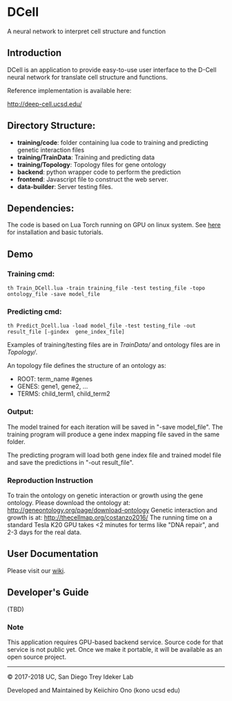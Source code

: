 # DCell
A neural network to interpret cell structure and function

## Introduction
DCell is an application to provide easy-to-use user interface to the D-Cell neural network for translate cell structure and functions.

Reference implementation is available here:

http://deep-cell.ucsd.edu/

## Directory Structure:
- **training/code**: folder containing lua code to training and predicting genetic interaction files
- **training/TrainData**: Training and predicting data
- **training/Topology**: Topology files for gene ontology
- **backend**: python wrapper code to perform the prediction
- **frontend**: Javascript file to construct the web server. 
- **data-builder**: Server testing files.

## Dependencies:
The code is based on Lua Torch running on GPU on linux system. See [here](http://torch.ch) for installation and basic tutorials. 

## Demo

### Training cmd: 
```
th Train_DCell.lua -train training_file -test testing_file -topo ontology_file -save model_file
```
### Predicting cmd:
```
th Predict_Dcell.lua -load model_file -test testing_file -out result_file [-gindex  gene_index_file]
```

Examples of training/testing files are in *TrainData/* and ontology files are in *Topology/*.

An topology file defines the structure of an ontology as:

- ROOT: term_name #genes
- GENES: gene1, gene2, ...
- TERMS: child_term1, child_term2
### Output:
The model trained for each iteration will be saved in "-save model_file". The training program will produce a gene index mapping file saved in the same folder.

The predicting program will load both gene index file and trained model file and save the predictions in "-out result_file". 

### Reproduction Instruction
To train the ontology on genetic interaction or growth using the gene ontology.
Please download the ontology at: http://geneontology.org/page/download-ontology
Genetic interaction and growth is at:
http://thecellmap.org/costanzo2016/
The running time on a standard Tesla K20 GPU takes <2 minutes for terms like "DNA repair", and 2-3 days for the real data.

## User Documentation
Please visit our [wiki](https://github.com/idekerlab/deep-cell/wiki).


## Developer's Guide
(TBD)

### Note
This application requires GPU-based backend service.  Source code for that service is not public yet.  Once we make it portable, it will be available as an open source project.


----
&copy; 2017-2018 UC, San Diego Trey Ideker Lab

Developed and Maintained by Keiichiro Ono (kono ucsd edu)
